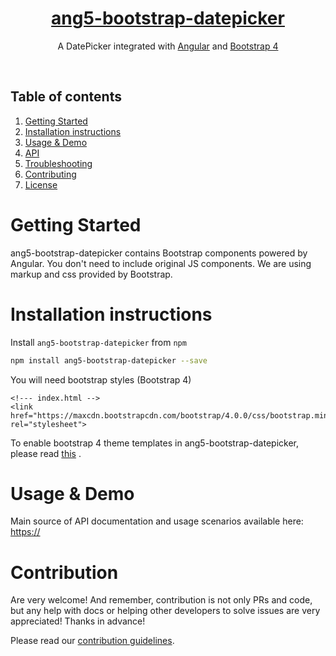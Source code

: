 <a href="">
    <h1 align="center">ang5-bootstrap-datepicker</h1>
</a>

<p align="center">
A DatePicker integrated with <a href="https://angular.io/">Angular</a> and <a href="https://getbootstrap.com/docs/4.0">Bootstrap 4</a> 
</p>
<br/>


<!-- ## Links

- [Documentation]()
- [Release Notes]() -->

## Table of contents
1. [Getting Started](#getting-started)
2. [Installation instructions](#installation-instructions)
3. [Usage & Demo](#usage--demo)
4. [API](#api)
5. [Troubleshooting](#troubleshooting)
6. [Contributing](#contribution)
7. [License](#license)

# Getting Started

ang5-bootstrap-datepicker contains Bootstrap components powered by Angular. 
You don't need to include original JS components.
We are using markup and css provided by Bootstrap.

# Installation instructions

Install `ang5-bootstrap-datepicker` from `npm`
```bash
npm install ang5-bootstrap-datepicker --save
```

You will need bootstrap styles (Bootstrap 4)

```
<!--- index.html -->
<link href="https://maxcdn.bootstrapcdn.com/bootstrap/4.0.0/css/bootstrap.min.css" rel="stylesheet">
```
To enable bootstrap 4 theme templates in ang5-bootstrap-datepicker, please read
[this](https://) .

# Usage & Demo

Main source of API documentation and usage scenarios available here:
[https://](https://)

# Contribution

Are very welcome! And remember, contribution is not only PRs and code, but any help with docs or helping other developers to solve issues are very appreciated! Thanks in advance!

Please read our [contribution guidelines](https://).
